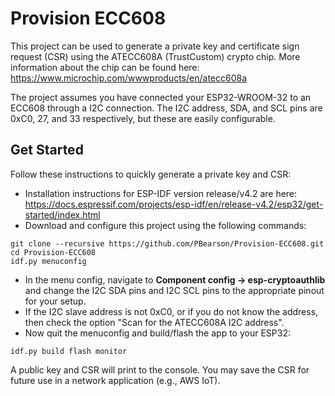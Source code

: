 # Provision ECC608

This project can be used to generate a private key and certificate sign request (CSR) using the ATECC608A (TrustCustom) crypto chip. More information about the chip can be found here: https://www.microchip.com/wwwproducts/en/atecc608a

The project assumes you have connected your ESP32-WROOM-32 to an ECC608 through a I2C connection. The I2C address, SDA, and SCL pins are 0xC0, 27, and 33 respectively, but these are easily configurable.

## Get Started

Follow these instructions to quickly generate a private key and CSR:

- Installation instructions for ESP-IDF version release/v4.2 are here: https://docs.espressif.com/projects/esp-idf/en/release-v4.2/esp32/get-started/index.html
- Download and configure this project using the following commands:
```
git clone --recursive https://github.com/PBearson/Provision-ECC608.git
cd Provision-ECC608
idf.py menuconfig
```
- In the menu config, navigate to **Component config -> esp-cryptoauthlib** and change the I2C SDA pins and I2C SCL pins to the appropriate pinout for your setup.
- If the I2C slave address is not 0xC0, or if you do not know the address, then check the option "Scan for the ATECC608A I2C address".
- Now quit the menuconfig and build/flash the app to your ESP32:
```
idf.py build flash monitor
```

A public key and CSR will print to the console. You may save the CSR for future use in a network application (e.g., AWS IoT).
